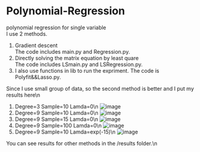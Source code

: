 # Polynomial-Regression  
polynomial regression for single variable  
I use 2 methods.   
1. Gradient descent   
  The code includes main.py and Regression.py.   
2. Directly solving the matrix equation by least quare   
  The code includes LSmain.py and LSRegression.py.   
3. I also use functions in lib to run the expriment. The code is Polyfit&&Lasso.py.   

Since I use small group of data, so the second method is better and I put my results here\n
1. Degree=3 Sample=10 Lamda=0\n
![image](https://github.com/JoeFannie/Polynomial-Regression/edit/master/results/ls3d10s.png)
2. Degree=9 Sample=10 Lamda=0\n
![image](https://github.com/JoeFannie/Polynomial-Regression/edit/master/results/ls9d10s.png)
3. Degree=9 Sample=15 Lamda=0\n
![image](https://github.com/JoeFannie/Polynomial-Regression/edit/master/results/ls9d15s.png)
4. Degree=9 Sample=100 Lamda=0\n
![image](https://github.com/JoeFannie/Polynomial-Regression/edit/master/results/ls9d100s.png)
5. Degree=9 Sample=10 Lamda=exp(-15)\n
![image](https://github.com/JoeFannie/Polynomial-Regression/edit/master/results/ls9d10swithRe.png)

You can see results for other methods in the /results folder.\n

